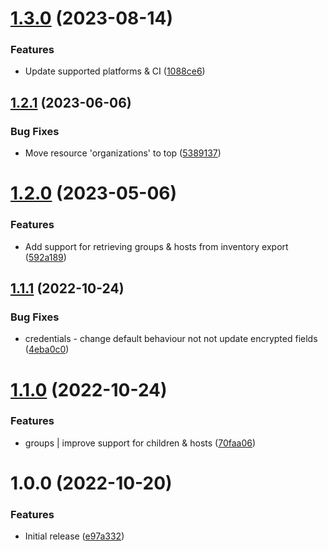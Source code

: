 # [1.3.0](https://github.com/de-it-krachten/ansible-role-awx_convert/compare/v1.2.1...v1.3.0) (2023-08-14)


### Features

* Update supported platforms & CI ([1088ce6](https://github.com/de-it-krachten/ansible-role-awx_convert/commit/1088ce681986d31ee25a30a66d52b9b52119eefa))

## [1.2.1](https://github.com/de-it-krachten/ansible-role-awx_convert/compare/v1.2.0...v1.2.1) (2023-06-06)


### Bug Fixes

* Move resource 'organizations' to top ([5389137](https://github.com/de-it-krachten/ansible-role-awx_convert/commit/5389137e3bfb39471d5cfeb85928540a85914d12))

# [1.2.0](https://github.com/de-it-krachten/ansible-role-awx_convert/compare/v1.1.1...v1.2.0) (2023-05-06)


### Features

* Add support for retrieving groups & hosts from inventory export ([592a189](https://github.com/de-it-krachten/ansible-role-awx_convert/commit/592a1894041495c1865cbf1683e9966b77d3b689))

## [1.1.1](https://github.com/de-it-krachten/ansible-role-awx_convert/compare/v1.1.0...v1.1.1) (2022-10-24)


### Bug Fixes

* credentials - change default behaviour not not update encrypted fields ([4eba0c0](https://github.com/de-it-krachten/ansible-role-awx_convert/commit/4eba0c021ab97171f6a5c3826e820d857ed15de8))

# [1.1.0](https://github.com/de-it-krachten/ansible-role-awx_convert/compare/v1.0.0...v1.1.0) (2022-10-24)


### Features

* groups | improve support for children & hosts ([70faa06](https://github.com/de-it-krachten/ansible-role-awx_convert/commit/70faa06c79f0c2e51d5f966254f48db1c1b45f89))

# 1.0.0 (2022-10-20)


### Features

* Initial release ([e97a332](https://github.com/de-it-krachten/ansible-role-awx_convert/commit/e97a332acaddaeab555875d56c8d00101eb0025a))
